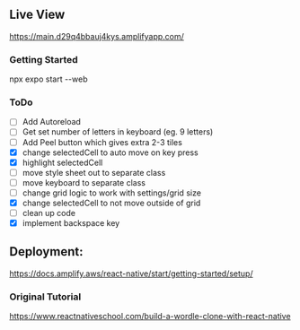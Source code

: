 ## Live View
https://main.d29q4bbauj4kys.amplifyapp.com/

### Getting Started
npx expo start --web

### ToDo
 - [ ] Add Autoreload
 - [ ] Get set number of letters in keyboard (eg. 9 letters)
 - [ ] Add Peel button which gives extra 2-3 tiles
 - [x] change selectedCell to auto move on key press
 - [x] highlight selectedCell
 - [ ] move style sheet out to separate class
 - [ ] move keyboard to separate class
 - [ ] change grid logic to work with settings/grid size
 - [x] change selectedCell to not move outside of grid
 - [ ] clean up code
 - [x] implement backspace key

## Deployment:
https://docs.amplify.aws/react-native/start/getting-started/setup/ 

### Original Tutorial
https://www.reactnativeschool.com/build-a-wordle-clone-with-react-native


